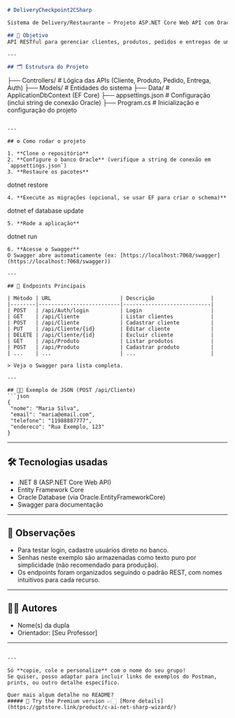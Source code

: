 ﻿```markdown
# DeliveryCheckpoint2CSharp

Sistema de Delivery/Restaurante — Projeto ASP.NET Core Web API com Oracle

## 🎯 Objetivo
API RESTful para gerenciar clientes, produtos, pedidos e entregas de um sistema de delivery. Permite login, cadastro, edição e consulta de dados no banco Oracle.

---

## 🗂️ Estrutura do Projeto

```

├── Controllers/      # Lógica das APIs (Cliente, Produto, Pedido, Entrega, Auth)
├── Models/           # Entidades do sistema
├── Data/             # ApplicationDbContext (EF Core)
├── appsettings.json  # Configuração (inclui string de conexão Oracle)
├── Program.cs        # Inicialização e configuração do projeto

```

---

## ⚙️ Como rodar o projeto

1. **Clone o repositório**
2. **Configure o banco Oracle** (verifique a string de conexão em `appsettings.json`)
3. **Restaure os pacotes**
```

dotnet restore

```
4. **Execute as migrações (opcional, se usar EF para criar o schema)**
```

dotnet ef database update

```
5. **Rode a aplicação**
```

dotnet run

````
6. **Acesse o Swagger**  
O Swagger abre automaticamente (ex: [https://localhost:7068/swagger](https://localhost:7068/swagger))

---

## 🔗 Endpoints Principais

| Método | URL                      | Descrição                  |
|--------|--------------------------|----------------------------|
| POST   | /api/Auth/login          | Login                      |
| GET    | /api/Cliente             | Listar clientes            |
| POST   | /api/Cliente             | Cadastrar cliente          |
| PUT    | /api/Cliente/{id}        | Editar cliente             |
| DELETE | /api/Cliente/{id}        | Excluir cliente            |
| GET    | /api/Produto             | Listar produtos            |
| POST   | /api/Produto             | Cadastrar produto          |
| ...    | ...                      | ...                        |

> Veja o Swagger para lista completa.

---

## 🧑‍💻 Exemplo de JSON (POST /api/Cliente)
```json
{
 "nome": "Maria Silva",
 "email": "maria@email.com",
 "telefone": "11988887777",
 "endereco": "Rua Exemplo, 123"
}
````

---

## 🛠️ Tecnologias usadas

* .NET 8 (ASP.NET Core Web API)
* Entity Framework Core
* Oracle Database (via Oracle.EntityFrameworkCore)
* Swagger para documentação

---

## 🙏 Observações

* Para testar login, cadastre usuários direto no banco.
* Senhas neste exemplo são armazenadas como texto puro por simplicidade (não recomendado para produção).
* Os endpoints foram organizados seguindo o padrão REST, com nomes intuitivos para cada recurso.

---

## 👨‍🏫 Autores

* Nome(s) da dupla
* Orientador: [Seu Professor]

---

```

---

Só **copie, cole e personalize** com o nome do seu grupo!  
Se quiser, posso adaptar para incluir links de exemplos do Postman, prints, ou outro detalhe específico.

Quer mais algum detalhe no README?  
##### 👑 Try the Premium version 👉🏻 [More details](https://gptstore.link/product/c-ai-net-sharp-wizard/)
```
